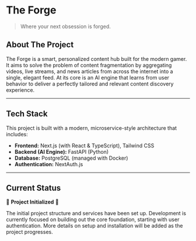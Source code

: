 # The Forge

> Where your next obsession is forged.

## About The Project

The Forge is a smart, personalized content hub built for the modern gamer. It aims to solve the problem of content fragmentation by aggregating videos, live streams, and news articles from across the internet into a single, elegant feed. At its core is an AI engine that learns from user behavior to deliver a perfectly tailored and relevant content discovery experience.

---

## Tech Stack

This project is built with a modern, microservice-style architecture that includes:

* **Frontend:** Next.js (with React & TypeScript), Tailwind CSS
* **Backend (AI Engine):** FastAPI (Python)
* **Database:** PostgreSQL (managed with Docker)
* **Authentication:** NextAuth.js

---

## Current Status

:construction: **Project Initialized** :construction:

The initial project structure and services have been set up. Development is currently focused on building out the core foundation, starting with user authentication. More details on setup and installation will be added as the project progresses.
